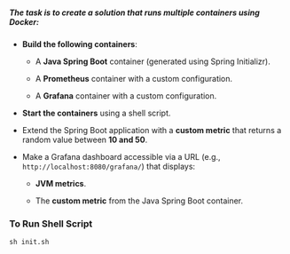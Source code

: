 ##### The task is to create a solution that runs multiple containers using Docker:

-   **Build the following containers**:
    
    -   A **Java Spring Boot** container (generated using Spring Initializr).
        
    -   A **Prometheus** container with a custom configuration.
        
    -   A **Grafana** container with a custom configuration.
        
-   **Start the containers** using a shell script.
    
-   Extend the Spring Boot application with a **custom metric** that returns a random value between **10 and 50**.
    
-   Make a Grafana dashboard accessible via a URL (e.g., `http://localhost:8080/grafana/`) that displays:
    
    -   **JVM metrics**.
        
    -   The **custom metric** from the Java Spring Boot container.
 
### To Run Shell Script
	sh init.sh

